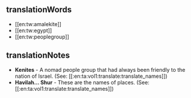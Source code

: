 ## translationWords

* [[en:tw:amalekite]]
* [[en:tw:egypt]]
* [[en:tw:peoplegroup]]

## translationNotes

* **Kenites** - A nomad people group that had always been friendly to the nation of Israel. (See: [[:en:ta:vol1:translate:translate_names]])
* **Havilah... Shur** - These are the names of places. (See: [[:en:ta:vol1:translate:translate_names]])

